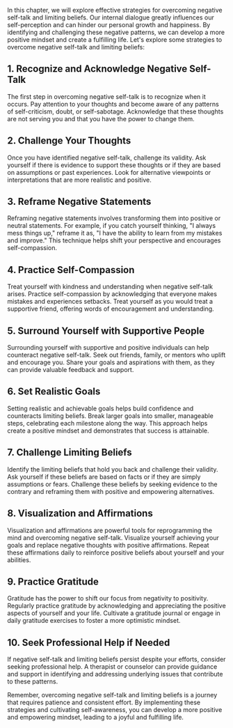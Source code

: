 
In this chapter, we will explore effective strategies for overcoming negative self-talk and limiting beliefs. Our internal dialogue greatly influences our self-perception and can hinder our personal growth and happiness. By identifying and challenging these negative patterns, we can develop a more positive mindset and create a fulfilling life. Let's explore some strategies to overcome negative self-talk and limiting beliefs:

**1. Recognize and Acknowledge Negative Self-Talk**
---------------------------------------------------

The first step in overcoming negative self-talk is to recognize when it occurs. Pay attention to your thoughts and become aware of any patterns of self-criticism, doubt, or self-sabotage. Acknowledge that these thoughts are not serving you and that you have the power to change them.

**2. Challenge Your Thoughts**
------------------------------

Once you have identified negative self-talk, challenge its validity. Ask yourself if there is evidence to support these thoughts or if they are based on assumptions or past experiences. Look for alternative viewpoints or interpretations that are more realistic and positive.

**3. Reframe Negative Statements**
----------------------------------

Reframing negative statements involves transforming them into positive or neutral statements. For example, if you catch yourself thinking, "I always mess things up," reframe it as, "I have the ability to learn from my mistakes and improve." This technique helps shift your perspective and encourages self-compassion.

**4. Practice Self-Compassion**
-------------------------------

Treat yourself with kindness and understanding when negative self-talk arises. Practice self-compassion by acknowledging that everyone makes mistakes and experiences setbacks. Treat yourself as you would treat a supportive friend, offering words of encouragement and understanding.

**5. Surround Yourself with Supportive People**
-----------------------------------------------

Surrounding yourself with supportive and positive individuals can help counteract negative self-talk. Seek out friends, family, or mentors who uplift and encourage you. Share your goals and aspirations with them, as they can provide valuable feedback and support.

**6. Set Realistic Goals**
--------------------------

Setting realistic and achievable goals helps build confidence and counteracts limiting beliefs. Break larger goals into smaller, manageable steps, celebrating each milestone along the way. This approach helps create a positive mindset and demonstrates that success is attainable.

**7. Challenge Limiting Beliefs**
---------------------------------

Identify the limiting beliefs that hold you back and challenge their validity. Ask yourself if these beliefs are based on facts or if they are simply assumptions or fears. Challenge these beliefs by seeking evidence to the contrary and reframing them with positive and empowering alternatives.

**8. Visualization and Affirmations**
-------------------------------------

Visualization and affirmations are powerful tools for reprogramming the mind and overcoming negative self-talk. Visualize yourself achieving your goals and replace negative thoughts with positive affirmations. Repeat these affirmations daily to reinforce positive beliefs about yourself and your abilities.

**9. Practice Gratitude**
-------------------------

Gratitude has the power to shift our focus from negativity to positivity. Regularly practice gratitude by acknowledging and appreciating the positive aspects of yourself and your life. Cultivate a gratitude journal or engage in daily gratitude exercises to foster a more optimistic mindset.

**10. Seek Professional Help if Needed**
----------------------------------------

If negative self-talk and limiting beliefs persist despite your efforts, consider seeking professional help. A therapist or counselor can provide guidance and support in identifying and addressing underlying issues that contribute to these patterns.

Remember, overcoming negative self-talk and limiting beliefs is a journey that requires patience and consistent effort. By implementing these strategies and cultivating self-awareness, you can develop a more positive and empowering mindset, leading to a joyful and fulfilling life.
